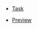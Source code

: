 - [Task](https://drive.google.com/file/d/1LZs_ibMGwAvc96xi6M-sf7ZgOJpXUWE-/view?usp=sharing)

- [Preview](https://dead-tr.github.io/palarium_test_task/)